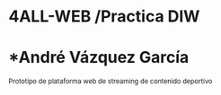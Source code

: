 # **4ALL-WEB /Practica DIW**
# *André Vázquez García
<sub>Prototipo de plataforma web de streaming de contenido deportivo</sub>
